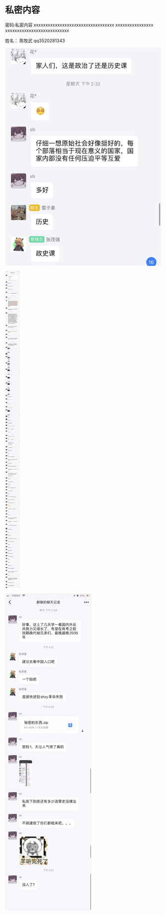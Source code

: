 # 私密内容


密码:私密内容
xxxxxxxxxxxxxxxxxxxxxxxxxxxxxxxxxx
xxxxxxxxxxxxxxxx
xxxxxxxxxxxxxxxxxxxxxxxxxxx

<!--more-->

姓名： 陈牧武 qq3520281343

![安装验证](1.jpg)

![安装验证](2.jpg)

![安装验证](3.jpg)
